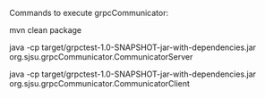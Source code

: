 Commands to execute grpcCommunicator:

mvn clean package

java -cp target/grpctest-1.0-SNAPSHOT-jar-with-dependencies.jar org.sjsu.grpcCommunicator.CommunicatorServer

java -cp target/grpctest-1.0-SNAPSHOT-jar-with-dependencies.jar org.sjsu.grpcCommunicator.CommunicatorClient 
